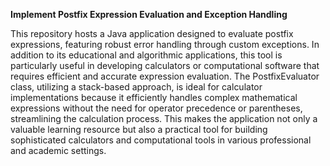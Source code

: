 **Implement Postfix Expression Evaluation and Exception Handling**

This repository hosts a Java application designed to evaluate postfix expressions, featuring robust error handling through custom exceptions. In addition to its educational and algorithmic applications, this tool is particularly useful in developing calculators or computational software that requires efficient and accurate expression evaluation. The PostfixEvaluator class, utilizing a stack-based approach, is ideal for calculator implementations because it efficiently handles complex mathematical expressions without the need for operator precedence or parentheses, streamlining the calculation process. This makes the application not only a valuable learning resource but also a practical tool for building sophisticated calculators and computational tools in various professional and academic settings.
